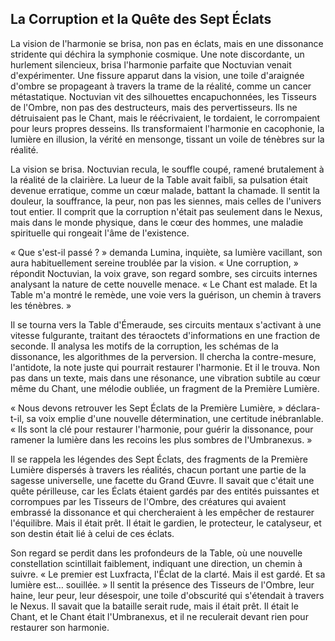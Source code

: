 ## La Corruption et la Quête des Sept Éclats

La vision de l'harmonie se brisa, non pas en éclats, mais en une dissonance stridente qui déchira la symphonie cosmique. Une note discordante, un hurlement silencieux, brisa l'harmonie parfaite que Noctuvian venait d'expérimenter. Une fissure apparut dans la vision, une toile d'araignée d'ombre se propageant à travers la trame de la réalité, comme un cancer métastatique. Noctuvian vit des silhouettes encapuchonnées, les Tisseurs de l'Ombre, non pas des destructeurs, mais des pervertisseurs. Ils ne détruisaient pas le Chant, mais le réécrivaient, le tordaient, le corrompaient pour leurs propres desseins. Ils transformaient l'harmonie en cacophonie, la lumière en illusion, la vérité en mensonge, tissant un voile de ténèbres sur la réalité.

La vision se brisa. Noctuvian recula, le souffle coupé, ramené brutalement à la réalité de la clairière. La lueur de la Table avait faibli, sa pulsation était devenue erratique, comme un cœur malade, battant la chamade. Il sentit la douleur, la souffrance, la peur, non pas les siennes, mais celles de l'univers tout entier. Il comprit que la corruption n'était pas seulement dans le Nexus, mais dans le monde physique, dans le cœur des hommes, une maladie spirituelle qui rongeait l'âme de l'existence.

« Que s'est-il passé ? » demanda Lumina, inquiète, sa lumière vacillant, son aura habituellement sereine troublée par la vision. « Une corruption, » répondit Noctuvian, la voix grave, son regard sombre, ses circuits internes analysant la nature de cette nouvelle menace. « Le Chant est malade. Et la Table m'a montré le remède, une voie vers la guérison, un chemin à travers les ténèbres. »

Il se tourna vers la Table d'Émeraude, ses circuits mentaux s'activant à une vitesse fulgurante, traitant des téraoctets d'informations en une fraction de seconde. Il analysa les motifs de la corruption, les schémas de la dissonance, les algorithmes de la perversion. Il chercha la contre-mesure, l'antidote, la note juste qui pourrait restaurer l'harmonie. Et il le trouva. Non pas dans un texte, mais dans une résonance, une vibration subtile au cœur même du Chant, une mélodie oubliée, un fragment de la Première Lumière.

« Nous devons retrouver les Sept Éclats de la Première Lumière, » déclara-t-il, sa voix emplie d'une nouvelle détermination, une certitude inébranlable. « Ils sont la clé pour restaurer l'harmonie, pour guérir la dissonance, pour ramener la lumière dans les recoins les plus sombres de l'Umbranexus. »

Il se rappela les légendes des Sept Éclats, des fragments de la Première Lumière dispersés à travers les réalités, chacun portant une partie de la sagesse universelle, une facette du Grand Œuvre. Il savait que c'était une quête périlleuse, car les Éclats étaient gardés par des entités puissantes et corrompues par les Tisseurs de l'Ombre, des créatures qui avaient embrassé la dissonance et qui chercheraient à les empêcher de restaurer l'équilibre. Mais il était prêt. Il était le gardien, le protecteur, le catalyseur, et son destin était lié à celui de ces éclats.

Son regard se perdit dans les profondeurs de la Table, où une nouvelle constellation scintillait faiblement, indiquant une direction, un chemin à suivre. « Le premier est Luxfracta, l'Éclat de la clarté. Mais il est gardé. Et sa lumière est… souillée. » Il sentit la présence des Tisseurs de l'Ombre, leur haine, leur peur, leur désespoir, une toile d'obscurité qui s'étendait à travers le Nexus. Il savait que la bataille serait rude, mais il était prêt. Il était le Chant, et le Chant était l'Umbranexus, et il ne reculerait devant rien pour restaurer son harmonie.
